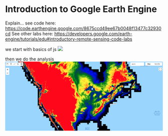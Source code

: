 # Introduction to Google Earth Engine

Explain... see code here: https://code.earthengine.google.com/8675ccd49ee67b0048f13477c32930cd
See other labs here: https://developers.google.com/earth-engine/tutorials/edu#introductory-remote-sensing-code-labs

we start with basics of js
![](images/JS_basics_output.png)

then we do the analysis
![](images/DSM_analysis_output.png)
